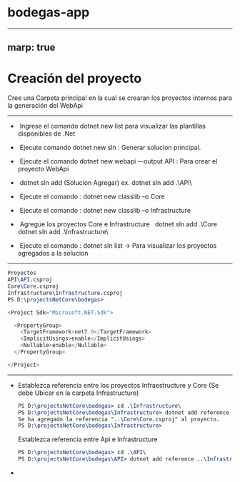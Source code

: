 # bodegas-app
---
marp: true
---

# Creación del proyecto

   Cree una Carpeta principal en la cual se crearan los proyectos internos para la generación del WebApi

------



- ​       Ingrese el comando dotnet new list para visualizar las plantillas disponibles de .Net
- ​       Ejecute comando dotnet new sln : Generar solucion principal.
- ​       Ejecute el comando dotnet new webapi –-output API : Para crear el proyecto WebApi
- ​       dotnet sln add (Solucion Agregar) ex. dotnet sln add .\API\
- ​       Ejecute el comando : dotnet new classlib –o Core

- ​       Ejecute el comando : dotnet new classlib –o Infrastructure
- ​       Agregue los proyectos Core e Infrastructure
    ​    ​    dotnet sln add .\Core\
    ​    ​    dotnet sln add .\Infrastructure\
- ​      Ejecute el comando : dotnet sln list -> Para visualizar los proyectos agregados a la solucion

------



  ```tex
  Proyectos    
  API\API.csproj
  Core\Core.csproj
  Infrastructure\Infrastructure.csproj
  PS D:\projectsNetCore\bodegas>
  ```

```c#
<Project Sdk="Microsoft.NET.Sdk">

  <PropertyGroup>
    <TargetFramework>net7.0</TargetFramework>
    <ImplicitUsings>enable</ImplicitUsings>
    <Nullable>enable</Nullable>
  </PropertyGroup>

</Project> 
```

------



- Establezca referencia entre los proyectos Infraestructure y Core (Se debe Ubicar en la carpeta Infrastructure)

  ```tex
  PS D:\projectsNetCore\bodegas> cd .\Infrastructure\
  PS D:\projectsNetCore\bodegas\Infrastructure> dotnet add reference ..\Core\
  Se ha agregado la referencia "..\Core\Core.csproj" al proyecto.
  PS D:\projectsNetCore\bodegas\Infrastructure>
  ```

  Establezca referencia entre Api e Infrastructure

  ```tex
  PS D:\projectsNetCore\bodegas> cd .\API\
  PS D:\projectsNetCore\bodegas\API> dotnet add reference ..\Infrastructure\
  ```


- 
      
   
   
